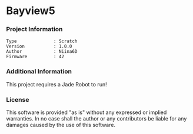 Bayview5
================



### Project Information
```
Type              : Scratch
Version           : 1.0.0
Author            : Niina6D
Firmware          : 42
```

### Additional Information
This project requires a Jade Robot to run!

### License
This software is provided "as is" without any expressed or implied warranties.  In no case shall the author or any contributors be liable for any damages caused by the use of this software.

